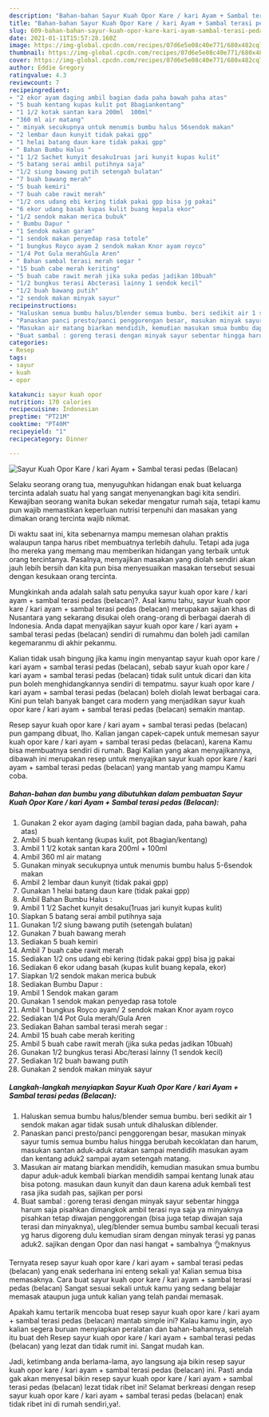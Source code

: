 ```yaml
---
description: "Bahan-bahan Sayur Kuah Opor Kare / kari Ayam + Sambal terasi pedas (Belacan) yang nikmat Untuk Jualan"
title: "Bahan-bahan Sayur Kuah Opor Kare / kari Ayam + Sambal terasi pedas (Belacan) yang nikmat Untuk Jualan"
slug: 609-bahan-bahan-sayur-kuah-opor-kare-kari-ayam-sambal-terasi-pedas-belacan-yang-nikmat-untuk-jualan
date: 2021-01-11T15:57:28.160Z
image: https://img-global.cpcdn.com/recipes/07d6e5e08c40e771/680x482cq70/sayur-kuah-opor-kare-kari-ayam-sambal-terasi-pedas-belacan-foto-resep-utama.jpg
thumbnail: https://img-global.cpcdn.com/recipes/07d6e5e08c40e771/680x482cq70/sayur-kuah-opor-kare-kari-ayam-sambal-terasi-pedas-belacan-foto-resep-utama.jpg
cover: https://img-global.cpcdn.com/recipes/07d6e5e08c40e771/680x482cq70/sayur-kuah-opor-kare-kari-ayam-sambal-terasi-pedas-belacan-foto-resep-utama.jpg
author: Eddie Gregory
ratingvalue: 4.3
reviewcount: 7
recipeingredient:
- "2 ekor ayam daging ambil bagian dada paha bawah paha atas"
- "5 buah kentang kupas kulit pot 8bagiankentang"
- "1 1/2 kotak santan kara 200ml  100ml"
- "360 ml air matang"
- " minyak secukupnya untuk menumis bumbu halus 56sendok makan"
- "2 lembar daun kunyit tidak pakai gpp"
- "1 helai batang daun kare tidak pakai gpp"
- " Bahan Bumbu Halus "
- "1 1/2 Sachet kunyit desaku1ruas jari kunyit kupas kulit"
- "5 batang serai ambil putihnya saja"
- "1/2 siung bawang putih setengah bulatan"
- "7 buah bawang merah"
- "5 buah kemiri"
- "7 buah cabe rawit merah"
- "1/2 ons udang ebi kering tidak pakai gpp bisa jg pakai"
- "6 ekor udang basah kupas kulit buang kepala ekor"
- "1/2 sendok makan merica bubuk"
- " Bumbu Dapur "
- "1 Sendok makan garam"
- "1 sendok makan penyedap rasa totole"
- "1 bungkus Royco ayam 2 sendok makan Knor ayam royco"
- "1/4 Pot Gula merahGula Aren"
- " Bahan sambal terasi merah segar "
- "15 buah cabe merah keriting"
- "5 buah cabe rawit merah jika suka pedas jadikan 10buah"
- "1/2 bungkus terasi Abcterasi lainny 1 sendok kecil"
- "1/2 buah bawang putih"
- "2 sendok makan minyak sayur"
recipeinstructions:
- "Haluskan semua bumbu halus/blender semua bumbu. beri sedikit air 1 sendok makan agar tidak susah untuk dihaluskan diblender."
- "Panaskan panci presto/panci penggorengan besar, masukan minyak sayur tumis semua bumbu halus hingga berubah kecoklatan dan harum, masukan santan aduk-aduk ratakan sampai mendidih masukan ayam dan kentang aduk2 sampai ayam setengah matang."
- "Masukan air matang biarkan mendidih, kemudian masukan smua bumbu dapur aduk-aduk kembali biarkan mendidih sampai kentang lunak atau bisa potong. masukan daun kunyit dan daun karena aduk kembali test rasa jika sudah pas, sajikan per porsi"
- "Buat sambal : goreng terasi dengan minyak sayur sebentar hingga harum saja pisahkan dimangkok ambil terasi nya saja ya minyaknya pisahkan tetap diwajan penggorengan (bisa juga tetap diwajan saja terasi dan minyaknya), uleg/blender semua bumbu sambal kecuali terasi yg harus digoreng dulu kemudian siram dengan minyak terasi yg panas aduk2. sajikan dengan Opor dan nasi hangat + sambalnya 👌maknyus"
categories:
- Resep
tags:
- sayur
- kuah
- opor

katakunci: sayur kuah opor 
nutrition: 170 calories
recipecuisine: Indonesian
preptime: "PT21M"
cooktime: "PT40M"
recipeyield: "1"
recipecategory: Dinner

---
```



![Sayur Kuah Opor Kare / kari Ayam + Sambal terasi pedas (Belacan)](https://img-global.cpcdn.com/recipes/07d6e5e08c40e771/680x482cq70/sayur-kuah-opor-kare-kari-ayam-sambal-terasi-pedas-belacan-foto-resep-utama.jpg)

Selaku seorang orang tua, menyuguhkan hidangan enak buat keluarga tercinta adalah suatu hal yang sangat menyenangkan bagi kita sendiri. Kewajiban seorang  wanita bukan sekedar mengatur rumah saja, tetapi kamu pun wajib memastikan keperluan nutrisi terpenuhi dan masakan yang dimakan orang tercinta wajib nikmat.

Di waktu  saat ini, kita sebenarnya mampu memesan olahan praktis walaupun tanpa harus ribet membuatnya terlebih dahulu. Tetapi ada juga lho mereka yang memang mau memberikan hidangan yang terbaik untuk orang tercintanya. Pasalnya, menyajikan masakan yang diolah sendiri akan jauh lebih bersih dan kita pun bisa menyesuaikan masakan tersebut sesuai dengan kesukaan orang tercinta. 



Mungkinkah anda adalah salah satu penyuka sayur kuah opor kare / kari ayam + sambal terasi pedas (belacan)?. Asal kamu tahu, sayur kuah opor kare / kari ayam + sambal terasi pedas (belacan) merupakan sajian khas di Nusantara yang sekarang disukai oleh orang-orang di berbagai daerah di Indonesia. Anda dapat menyajikan sayur kuah opor kare / kari ayam + sambal terasi pedas (belacan) sendiri di rumahmu dan boleh jadi camilan kegemaranmu di akhir pekanmu.

Kalian tidak usah bingung jika kamu ingin menyantap sayur kuah opor kare / kari ayam + sambal terasi pedas (belacan), sebab sayur kuah opor kare / kari ayam + sambal terasi pedas (belacan) tidak sulit untuk dicari dan kita pun boleh menghidangkannya sendiri di tempatmu. sayur kuah opor kare / kari ayam + sambal terasi pedas (belacan) boleh diolah lewat berbagai cara. Kini pun telah banyak banget cara modern yang menjadikan sayur kuah opor kare / kari ayam + sambal terasi pedas (belacan) semakin mantap.

Resep sayur kuah opor kare / kari ayam + sambal terasi pedas (belacan) pun gampang dibuat, lho. Kalian jangan capek-capek untuk memesan sayur kuah opor kare / kari ayam + sambal terasi pedas (belacan), karena Kamu bisa membuatnya sendiri di rumah. Bagi Kalian yang akan menyajikannya, dibawah ini merupakan resep untuk menyajikan sayur kuah opor kare / kari ayam + sambal terasi pedas (belacan) yang mantab yang mampu Kamu coba.

<!--inarticleads1-->

##### Bahan-bahan dan bumbu yang dibutuhkan dalam pembuatan Sayur Kuah Opor Kare / kari Ayam + Sambal terasi pedas (Belacan):

1. Gunakan 2 ekor ayam daging (ambil bagian dada, paha bawah, paha atas)
1. Ambil 5 buah kentang (kupas kulit, pot 8bagian/kentang)
1. Ambil 1 1/2 kotak santan kara 200ml + 100ml
1. Ambil 360 ml air matang
1. Gunakan  minyak secukupnya untuk menumis bumbu halus 5-6sendok makan
1. Ambil 2 lembar daun kunyit (tidak pakai gpp)
1. Gunakan 1 helai batang daun kare (tidak pakai gpp)
1. Ambil  Bahan Bumbu Halus :
1. Ambil 1 1/2 Sachet kunyit desaku(1ruas jari kunyit kupas kulit)
1. Siapkan 5 batang serai ambil putihnya saja
1. Gunakan 1/2 siung bawang putih (setengah bulatan)
1. Gunakan 7 buah bawang merah
1. Sediakan 5 buah kemiri
1. Ambil 7 buah cabe rawit merah
1. Sediakan 1/2 ons udang ebi kering (tidak pakai gpp) bisa jg pakai
1. Sediakan 6 ekor udang basah (kupas kulit buang kepala, ekor)
1. Siapkan 1/2 sendok makan merica bubuk
1. Sediakan  Bumbu Dapur :
1. Ambil 1 Sendok makan garam
1. Gunakan 1 sendok makan penyedap rasa totole
1. Ambil 1 bungkus Royco ayam/ 2 sendok makan Knor ayam royco
1. Sediakan 1/4 Pot Gula merah/Gula Aren
1. Sediakan  Bahan sambal terasi merah segar :
1. Ambil 15 buah cabe merah keriting
1. Ambil 5 buah cabe rawit merah (jika suka pedas jadikan 10buah)
1. Gunakan 1/2 bungkus terasi Abc/terasi lainny (1 sendok kecil)
1. Sediakan 1/2 buah bawang putih
1. Gunakan 2 sendok makan minyak sayur




<!--inarticleads2-->

##### Langkah-langkah menyiapkan Sayur Kuah Opor Kare / kari Ayam + Sambal terasi pedas (Belacan):

1. Haluskan semua bumbu halus/blender semua bumbu. beri sedikit air 1 sendok makan agar tidak susah untuk dihaluskan diblender.
1. Panaskan panci presto/panci penggorengan besar, masukan minyak sayur tumis semua bumbu halus hingga berubah kecoklatan dan harum, masukan santan aduk-aduk ratakan sampai mendidih masukan ayam dan kentang aduk2 sampai ayam setengah matang.
1. Masukan air matang biarkan mendidih, kemudian masukan smua bumbu dapur aduk-aduk kembali biarkan mendidih sampai kentang lunak atau bisa potong. masukan daun kunyit dan daun karena aduk kembali test rasa jika sudah pas, sajikan per porsi
1. Buat sambal : goreng terasi dengan minyak sayur sebentar hingga harum saja pisahkan dimangkok ambil terasi nya saja ya minyaknya pisahkan tetap diwajan penggorengan (bisa juga tetap diwajan saja terasi dan minyaknya), uleg/blender semua bumbu sambal kecuali terasi yg harus digoreng dulu kemudian siram dengan minyak terasi yg panas aduk2. sajikan dengan Opor dan nasi hangat + sambalnya 👌maknyus




Ternyata resep sayur kuah opor kare / kari ayam + sambal terasi pedas (belacan) yang enak sederhana ini enteng sekali ya! Kalian semua bisa memasaknya. Cara buat sayur kuah opor kare / kari ayam + sambal terasi pedas (belacan) Sangat sesuai sekali untuk kamu yang sedang belajar memasak ataupun juga untuk kalian yang telah pandai memasak.

Apakah kamu tertarik mencoba buat resep sayur kuah opor kare / kari ayam + sambal terasi pedas (belacan) mantab simple ini? Kalau kamu ingin, ayo kalian segera buruan menyiapkan peralatan dan bahan-bahannya, setelah itu buat deh Resep sayur kuah opor kare / kari ayam + sambal terasi pedas (belacan) yang lezat dan tidak rumit ini. Sangat mudah kan. 

Jadi, ketimbang anda berlama-lama, ayo langsung aja bikin resep sayur kuah opor kare / kari ayam + sambal terasi pedas (belacan) ini. Pasti anda gak akan menyesal bikin resep sayur kuah opor kare / kari ayam + sambal terasi pedas (belacan) lezat tidak ribet ini! Selamat berkreasi dengan resep sayur kuah opor kare / kari ayam + sambal terasi pedas (belacan) enak tidak ribet ini di rumah sendiri,ya!.

